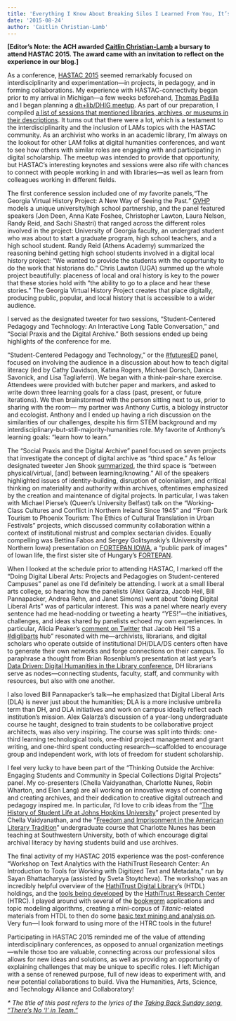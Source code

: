```yaml
---
title: 'Everything I Know About Breaking Silos I Learned From You, It’s True: Lessons From Crossing Disciplinary Boundaries at HASTAC 2015'
date: '2015-08-24'
author: 'Caitlin Christian-Lamb'
---
```

**\[Editor’s Note: the ACH awarded [Caitlin Christian-Lamb](http://caitlinchristianlamb.com/) a bursary to attend HASTAC 2015. The award came with an invitation to reflect on the experience in our blog.\]**

As a conference, [HASTAC 2015](http://www.hastac2015.org/) seemed remarkably focused on interdisciplinarity and experimentation—in projects, in pedagogy, and in forming collaborations. My experience with HASTAC-connectivity began prior to my arrival in Michigan—a few weeks beforehand, [Thomas Padilla](http://www.thomaspadilla.org/) and I began planning a [dh+lib/DHIG meetup](http://acrl.ala.org/dh/2015/05/23/dhlib-dhig-meetup-at-hastac-2015/). As part of our preparation, I compiled [a list of sessions that mentioned libraries, archives, or museums in their descriptions](https://docs.google.com/document/d/1UyD-gRvDUWumXKra4xPMrV3Lp5Kh4KjjxH5S1NFG29A/edit?usp=sharing). It turns out that there were a lot, which is a testament to the interdisciplinarity and the inclusion of LAMs topics with the HASTAC community. As an archivist who works in an academic library, I’m always on the lookout for other LAM folks at digital humanities conferences, and want to see how others with similar roles are engaging with and participating in digital scholarship. The meetup was intended to provide that opportunity, but HASTAC’s interesting keynotes and sessions were also rife with chances to connect with people working in and with libraries—as well as learn from colleagues working in different fields.

The first conference session included one of my favorite panels,“The Georgia Virtual History Project: A New Way of Seeing the Past.” [GVHP](http://virtualgeorgia.org/) models a unique university/high school partnership, and the panel featured speakers (Jon Deen, Anna Kate Foshee, Christopher Lawton, Laura Nelson, Randy Reid, and Sachi Shastri) that ranged across the different roles involved in the project: University of Georgia faculty, an undergrad student who was about to start a graduate program, high school teachers, and a high school student. Randy Reid (Athens Academy) summarized the reasoning behind getting high school students involved in a digital local history project: “We wanted to provide the students with the opportunity to do the work that historians do.” Chris Lawton (UGA) summed up the whole project beautifully: placeness of local and oral history is key to the power that these stories hold with “the ability to go to a place and hear these stories.” The Georgia Virtual History Project creates that place digitally, producing public, popular, and local history that is accessible to a wider audience.

I served as the designated tweeter for two sessions, “Student-Centered Pedagogy and Technology: An Interactive Long Table Conversation,” and “Social Praxis and the Digital Archive.” Both sessions ended up being highlights of the conference for me.

“Student-Centered Pedagogy and Technology,” or the [\#futuresED](https://twitter.com/hashtag/FuturesED?src=hash) panel, focused on involving the audience in a discussion about how to teach digital literacy (led by Cathy Davidson, Katina Rogers, Michael Dorsch, Danica Savonick, and Lisa Tagliaferri). We began with a think-pair-share exercise. Attendees were provided with butcher paper and markers, and asked to write down three learning goals for a class (past, present, or future iterations). We then brainstormed with the person sitting next to us, prior to sharing with the room— my partner was Anthony Curtis, a biology instructor and ecologist. Anthony and I ended up having a rich discussion on the similarities of our challenges, despite his firm STEM background and my interdisciplinary-but-still-majority-humanities role. My favorite of Anthony’s learning goals: “learn how to learn.”

The “Social Praxis and the Digital Archive” panel focused on seven projects that investigate the concept of digital archive as “third space.” As fellow designated tweeter Jen Shook [summarized](https://twitter.com/PoeticsHeretic/status/604013071523258368), the third space is “between physical/virtual, \[and\] between learning/knowing.” All of the speakers highlighted issues of identity-building, disruption of colonialism, and critical thinking on materiality and authority within archives, oftentimes emphasized by the creation and maintenance of digital projects. In particular, I was taken with Michael Pierse’s (Queen’s University Belfast) talk on the “Working-Class Cultures and Conflict in Northern Ireland Since 1945” and “’From Dark Tourism to Phoenix Tourism: The Ethics of Cultural Translation in Urban Festivals” projects, which discussed community collaboration within a context of institutional mistrust and complex sectarian divides. Equally compelling was Bettina Fabos and Sergey Golitsynskiy’s (University of Northern Iowa) presentation on [FORTEPAN IOWA](http://fortepan.us/), a “public park of images” of Iowan life, the first sister site of Hungary’s [FORTEPAN](http://www.fortepan.hu/).

When I looked at the schedule prior to attending HASTAC, I marked off the “Doing Digital Liberal Arts: Projects and Pedagogies on Student-centered Campuses” panel as one I’d definitely be attending. I work at a small liberal arts college, so hearing how the panelists (Alex Galarza, Jacob Heil, Bill Pannapacker, Andrea Rehn, and Janet Simons) went about “doing Digital Liberal Arts” was of particular interest. This was a panel where nearly every sentence had me head-nodding or tweeting a hearty “YES!”—the initiatives, challenges, and ideas shared by panelists echoed my own experiences. In particular, Alicia Peaker’s [comment on Twitter](https://twitter.com/aliciapeaker/status/604336505411129344) that Jacob Heil “IS a [\#diglibarts](https://twitter.com/search?vertical=default&q=%23diglibarts&src=typd) hub” resonated with me—archivists, librarians, and digital scholars who operate outside of institutional DH/DLA/DS centers often have to generate their own networks and forge connections on their campus. To paraphrase a thought from Brian Rosenblum’s presentation at last year’s [Data Driven: Digital Humanities in the Library conference](https://dhinthelibrary.wordpress.com/), DH librarians serve as nodes—connecting students, faculty, staff, and community with resources, but also with one another.

I also loved Bill Pannapacker’s talk—he emphasized that Digital Liberal Arts (DLA) is never just about the humanities; DLA is a more inclusive umbrella term than DH, and DLA initiatives and work on campus ideally reflect each institution’s mission. Alex Galarza’s discussion of a year-long undergraduate course he taught, designed to train students to be collaborative project architects, was also very inspiring. The course was split into thirds: one-third learning technological tools, one-third project management and grant writing, and one-third spent conducting research—scaffolded to encourage group and independent work, with lots of freedom for student scholarship.

I feel very lucky to have been part of the “Thinking Outside the Archive: Engaging Students and Community in Special Collections Digital Projects” panel. My co-presenters (Chella Vaidyanathan, Charlotte Nunes, Robin Wharton, and Elon Lang) are all working on innovative ways of connecting and creating archives, and their dedication to creative digital outreach and pedagogy inspired me. In particular, I’d love to crib ideas from the “[The History of Student Life at Johns Hopkins University](https://studentlifeatjhu.wordpress.com/)” project presented by Chella Vaidyanathan, and the “[Freedom and Imprisonment in the American Literary Tradition](http://archiveseducate.com/category/english-10-714-freedom-and-imprisonment-in-the-american-literary-tradition/)” undergraduate course that Charlotte Nunes has been teaching at Southwestern University, both of which encourage digital archival literacy by having students build and use archives.

The final activity of my HASTAC 2015 experience was the post-conference “Workshop on Text Analytics with the HathiTrust Research Center: An Introduction to Tools for Working with Digitized Text and Metadata,” run by Sayan Bhattacharyya (assisted by Sveta Stoytcheva). The workshop was an incredibly helpful overview of the [HathiTrust Digital Library](https://www.hathitrust.org/home)’s (HTDL) holdings, and the [tools being developed](https://sharc.hathitrust.org/) by the [HathiTrust Research Center](https://www.hathitrust.org/htrc) (HTRC). I played around with several of the [bookworm](http://bookworm.htrc.illinois.edu/) applications and topic modeling algorithms, creating a mini-corpus of *Titanic*-related materials from HTDL to then do some [basic text mining and analysis on](https://twitter.com/christianlamb/status/604670673215205377). Very fun—I look forward to using more of the HTRC tools in the future!

Participating in HASTAC 2015 reminded me of the value of attending interdisciplinary conferences, as opposed to annual organization meetings—while those too are valuable, connecting across our professional silos allows for new ideas and solutions, as well as providing an opportunity of explaining challenges that may be unique to specific roles. I left Michigan with a sense of renewed purpose, full of new ideas to experiment with, and new potential collaborations to build. Viva the Humanities, Arts, Science, and Technology Alliance and Collaboratory!

*\* The title of this post refers to the lyrics of the [Taking Back Sunday song, “There’s No ‘I’ in Team.”](http://www.azlyrics.com/lyrics/takingbacksunday/theresnoiinteam.html)*